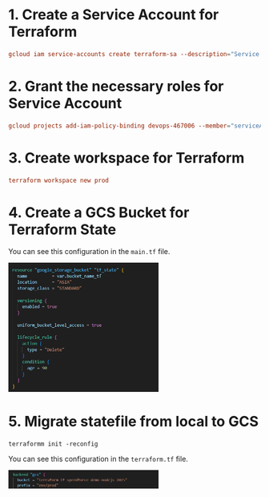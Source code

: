 # 1. Create a Service Account for Terraform

```conf
gcloud iam service-accounts create terraform-sa --description="Service Account for Terraform" --display-name="terraform-sa"
```

# 2. Grant the necessary roles for Service Account 

```conf
gcloud projects add-iam-policy-binding devops-467006 --member="serviceAccount:terraform-sa@devops-467006.iam.gserviceaccount.com" --role="roles/storage.admin" --role="roles/resourcemanager.projectIamAdmin" --role="roles/iam.serviceAccountAdmin" --role="roles/artifactregistry.admin" --role="roles/serviceusage.serviceUsageAdmin" --role="roles/iam.serviceAccountKeyAdmin"
```

# 3. Create workspace for Terraform

```conf
terraform workspace new prod
```

# 4. Create a GCS Bucket for Terraform State

You can see this configuration in the `main.tf` file.

<img src="./image/gcs.png" alt="Bucket for Statefile" width="300"/>

# 5. Migrate statefile from local to GCS

```config
terraformm init -reconfig
```

You can see this configuration in the `terraform.tf` file.

<img src="./image/bucket-statefile.png" alt="Bucket for Statefile" width="300"/>
